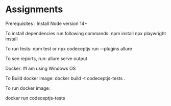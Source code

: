 # Assignments

Prerequisites : 
Install Node version 14+

To install dependencies run following commands:
npm install
npx playwright install


To run tests:
npm test
or
npx codeceptjs run --plugins allure


To see reports, run:
allure serve output


Docker: 
#I am using Windows OS

To Build docker image:
docker build -t codeceptjs-tests .

To run docker image:

docker run codeceptjs-tests


